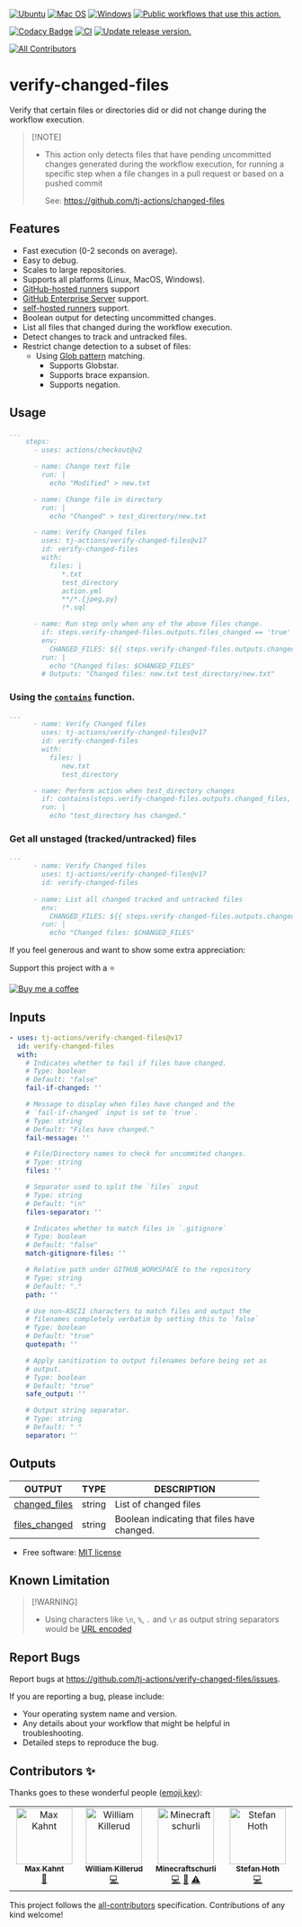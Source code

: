 [![Ubuntu](https://img.shields.io/badge/Ubuntu-E95420?style=for-the-badge\&logo=ubuntu\&logoColor=white)](https://docs.github.com/en/actions/reference/workflow-syntax-for-github-actions#jobsjob_idruns-on)
[![Mac OS](https://img.shields.io/badge/mac%20os-000000?style=for-the-badge\&logo=macos\&logoColor=F0F0F0)](https://docs.github.com/en/actions/reference/workflow-syntax-for-github-actions#jobsjob_idruns-on)
[![Windows](https://img.shields.io/badge/Windows-0078D6?style=for-the-badge\&logo=windows\&logoColor=white)](https://docs.github.com/en/actions/reference/workflow-syntax-for-github-actions#jobsjob_idruns-on)
[![Public workflows that use this action.](https://img.shields.io/endpoint?style=for-the-badge\&url=https%3A%2F%2Fused-by.vercel.app%2Fapi%2Fgithub-actions%2Fused-by%3Faction%3Dtj-actions%2Fverify-changed-files%26badge%3Dtrue)](https://github.com/search?o=desc\&q=tj-actions+verify-changed-files+language%3AYAML\&s=\&type=Code)

[![Codacy Badge](https://app.codacy.com/project/badge/Grade/ef128a4f001846f8a5a50316c8d3c5c3)](https://app.codacy.com/gh/tj-actions/verify-changed-files/dashboard?utm_source=gh\&utm_medium=referral\&utm_content=\&utm_campaign=Badge_grade)
[![CI](https://github.com/tj-actions/verify-changed-files/workflows/CI/badge.svg)](https://github.com/tj-actions/verify-changed-files/actions?query=workflow%3ACI)
[![Update release version.](https://github.com/tj-actions/verify-changed-files/workflows/Update%20release%20version./badge.svg)](https://github.com/tj-actions/verify-changed-files/actions?query=workflow%3A%22Update+release+version.%22)

<!-- ALL-CONTRIBUTORS-BADGE:START - Do not remove or modify this section -->

[![All Contributors](https://img.shields.io/badge/all_contributors-4-orange.svg?style=flat-square)](#contributors-)

<!-- ALL-CONTRIBUTORS-BADGE:END -->

# verify-changed-files

Verify that certain files or directories did or did not change during the workflow execution.

> \[!NOTE]
>
> *   This action only detects files that have pending uncommitted changes generated during the workflow execution, for running a specific step when a file changes in a pull request or based on a pushed commit
>
>     See: https://github.com/tj-actions/changed-files

## Features

*   Fast execution (0-2 seconds on average).
*   Easy to debug.
*   Scales to large repositories.
*   Supports all platforms (Linux, MacOS, Windows).
*   [GitHub-hosted runners](https://docs.github.com/en/actions/using-github-hosted-runners/about-github-hosted-runners) support
*   [GitHub Enterprise Server](https://docs.github.com/en/enterprise-server@3.3/admin/github-actions/getting-started-with-github-actions-for-your-enterprise/getting-started-with-github-actions-for-github-enterprise-server) support.
*   [self-hosted runners](https://docs.github.com/en/actions/hosting-your-own-runners/about-self-hosted-runners) support.
*   Boolean output for detecting uncommitted changes.
*   List all files that changed during the workflow execution.
*   Detect changes to track and untracked files.
*   Restrict change detection to a subset of files:
    *   Using [Glob pattern](https://docs.github.com/en/actions/learn-github-actions/workflow-syntax-for-github-actions#filter-pattern-cheat-sheet) matching.
        *   Supports Globstar.
        *   Supports brace expansion.
        *   Supports negation.

## Usage

```yaml
...
    steps:
      - uses: actions/checkout@v2

      - name: Change text file
        run: |
          echo "Modified" > new.txt

      - name: Change file in directory
        run: |
          echo "Changed" > test_directory/new.txt

      - name: Verify Changed files
        uses: tj-actions/verify-changed-files@v17
        id: verify-changed-files
        with:
          files: |
             *.txt
             test_directory
             action.yml
             **/*.{jpeg,py}
             !*.sql

      - name: Run step only when any of the above files change.
        if: steps.verify-changed-files.outputs.files_changed == 'true'
        env:
          CHANGED_FILES: ${{ steps.verify-changed-files.outputs.changed_files }}
        run: |
          echo "Changed files: $CHANGED_FILES"
        # Outputs: "Changed files: new.txt test_directory/new.txt"
```

### Using the [`contains`](https://docs.github.com/en/actions/learn-github-actions/expressions#contains) function.

```yaml
...
      - name: Verify Changed files
        uses: tj-actions/verify-changed-files@v17
        id: verify-changed-files
        with:
          files: |
             new.txt
             test_directory

      - name: Perform action when test_directory changes
        if: contains(steps.verify-changed-files.outputs.changed_files, 'test_directory')
        run: |
          echo "test_directory has changed."
```

### Get all unstaged (tracked/untracked) files

```yaml
...
      - name: Verify Changed files
        uses: tj-actions/verify-changed-files@v17
        id: verify-changed-files
      
      - name: List all changed tracked and untracked files
        env:
          CHANGED_FILES: ${{ steps.verify-changed-files.outputs.changed_files }}
        run: |
          echo "Changed files: $CHANGED_FILES"
```

If you feel generous and want to show some extra appreciation:

Support this project with a :star:

[![Buy me a coffee][buymeacoffee-shield]][buymeacoffee]

[buymeacoffee]: https://www.buymeacoffee.com/jackton1

[buymeacoffee-shield]: https://www.buymeacoffee.com/assets/img/custom_images/orange_img.png

## Inputs

<!-- AUTO-DOC-INPUT:START - Do not remove or modify this section -->

```yaml
- uses: tj-actions/verify-changed-files@v17
  id: verify-changed-files
  with:
    # Indicates whether to fail if files have changed.
    # Type: boolean
    # Default: "false"
    fail-if-changed: ''

    # Message to display when files have changed and the 
    # `fail-if-changed` input is set to `true`. 
    # Type: string
    # Default: "Files have changed."
    fail-message: ''

    # File/Directory names to check for uncommited changes.
    # Type: string
    files: ''

    # Separator used to split the `files` input
    # Type: string
    # Default: "\n"
    files-separator: ''

    # Indicates whether to match files in `.gitignore`
    # Type: boolean
    # Default: "false"
    match-gitignore-files: ''

    # Relative path under GITHUB_WORKSPACE to the repository
    # Type: string
    # Default: "."
    path: ''

    # Use non-ASCII characters to match files and output the 
    # filenames completely verbatim by setting this to `false` 
    # Type: boolean
    # Default: "true"
    quotepath: ''

    # Apply sanitization to output filenames before being set as 
    # output. 
    # Type: boolean
    # Default: "true"
    safe_output: ''

    # Output string separator.
    # Type: string
    # Default: " "
    separator: ''

```

<!-- AUTO-DOC-INPUT:END -->

## Outputs

<!-- AUTO-DOC-OUTPUT:START - Do not remove or modify this section -->

|                                  OUTPUT                                   |  TYPE  |                   DESCRIPTION                    |
|---------------------------------------------------------------------------|--------|--------------------------------------------------|
| <a name="output_changed_files"></a>[changed\_files](#output_changed_files) | string |              List of changed files               |
| <a name="output_files_changed"></a>[files\_changed](#output_files_changed) | string | Boolean indicating that files have <br>changed.  |

<!-- AUTO-DOC-OUTPUT:END -->

*   Free software: [MIT license](LICENSE)

## Known Limitation

> \[!WARNING]
>
> *   Using characters like `\n`, `%`, `.` and `\r` as output string separators would be [URL encoded](https://www.w3schools.com/tags/ref_urlencode.asp)

## Report Bugs

Report bugs at https://github.com/tj-actions/verify-changed-files/issues.

If you are reporting a bug, please include:

*   Your operating system name and version.
*   Any details about your workflow that might be helpful in troubleshooting.
*   Detailed steps to reproduce the bug.

## Contributors ✨

Thanks goes to these wonderful people ([emoji key](https://allcontributors.org/docs/en/emoji-key)):

<!-- ALL-CONTRIBUTORS-LIST:START - Do not remove or modify this section -->

<!-- prettier-ignore-start -->

<!-- markdownlint-disable -->

<table>
  <tbody>
    <tr>
      <td align="center" valign="top" width="14.28%"><a href="https://github.com/max-kahnt-keylight"><img src="https://avatars.githubusercontent.com/u/79849575?v=4?s=100" width="100px;" alt="Max Kahnt"/><br /><sub><b>Max Kahnt</b></sub></a><br /><a href="https://github.com/tj-actions/verify-changed-files/commits?author=max-kahnt-keylight" title="Documentation">📖</a></td>
      <td align="center" valign="top" width="14.28%"><a href="https://wllm.no"><img src="https://avatars.githubusercontent.com/u/1223410?v=4?s=100" width="100px;" alt="William Killerud"/><br /><sub><b>William Killerud</b></sub></a><br /><a href="https://github.com/tj-actions/verify-changed-files/commits?author=wkillerud" title="Code">💻</a></td>
      <td align="center" valign="top" width="14.28%"><a href="https://github.com/Minecraftschurli"><img src="https://avatars.githubusercontent.com/u/23388022?v=4?s=100" width="100px;" alt="Minecraftschurli"/><br /><sub><b>Minecraftschurli</b></sub></a><br /><a href="https://github.com/tj-actions/verify-changed-files/commits?author=Minecraftschurli" title="Code">💻</a> <a href="https://github.com/tj-actions/verify-changed-files/commits?author=Minecraftschurli" title="Documentation">📖</a> <a href="https://github.com/tj-actions/verify-changed-files/commits?author=Minecraftschurli" title="Tests">⚠️</a></td>
      <td align="center" valign="top" width="14.28%"><a href="https://stefanhoth.com"><img src="https://avatars.githubusercontent.com/u/45467?v=4?s=100" width="100px;" alt="Stefan Hoth"/><br /><sub><b>Stefan Hoth</b></sub></a><br /><a href="https://github.com/tj-actions/verify-changed-files/commits?author=stefanhoth" title="Code">💻</a></td>
    </tr>
  </tbody>
</table>

<!-- markdownlint-restore -->

<!-- prettier-ignore-end -->

<!-- ALL-CONTRIBUTORS-LIST:END -->

This project follows the [all-contributors](https://github.com/all-contributors/all-contributors) specification. Contributions of any kind welcome!
